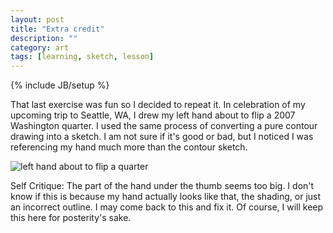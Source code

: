 ```yaml
---
layout: post
title: "Extra credit"
description: ""
category: art
tags: [learning, sketch, lesson]
---
```

{% include JB/setup %}
<p>That last exercise was fun so I decided to repeat it. In celebration of my upcoming trip to Seattle, WA, I drew my left hand about to flip a 2007 Washington quarter. I used the same process of converting a pure contour drawing into a sketch. I am not sure if it's good or bad, but I noticed I was referencing my hand much more than the contour sketch.</p>
<img src="{{ BASE_PATH }}/assets/images/hand_quarter_sm.jpg" alt="left hand about to flip a quarter" style="img-left"/>
<p>Self Critique: The part of the hand under the thumb seems too big. I don't know if this is because my hand actually looks like that, the shading, or just an incorrect outline. I may come back to this and fix it. Of course, I will keep this here for posterity's sake.</p>
